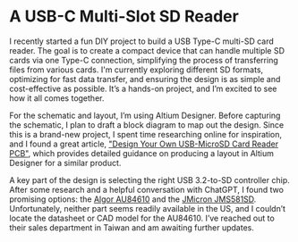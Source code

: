 # A USB-C Multi-Slot SD Reader
I recently started a fun DIY project to build a USB Type-C multi-SD card reader. The goal is to create a compact device that can handle multiple SD cards via one Type-C connection, simplifying the process of transferring files from various cards. I'm currently exploring different SD formats, optimizing for fast data transfer, and ensuring the design is as simple and cost-effective as possible. It’s a hands-on project, and I’m excited to see how it all comes together.

For the schematic and layout, I’m using Altium Designer. Before capturing the schematic, I plan to draft a block diagram to map out the design. Since this is a brand-new project, I spent time researching online for inspiration, and I found a great article, ["Design Your Own USB-MicroSD Card Reader PCB"](https://resources.altium.com/p/design-your-own-usb-microsd-card-reader-pcb), which provides detailed guidance on producing a layout in Altium Designer for a similar product.

A key part of the design is selecting the right USB 3.2-to-SD controller chip. After some research and a helpful conversation with ChatGPT, I found two promising options: the [Algor AU84610](https://www.algoltek.com.tw/product-list-129-132-product36) and the [JMicron JMS581SD](https://www.jmicron.com/products/list/19). Unfortunately, neither part seems readily available in the US, and I couldn’t locate the datasheet or CAD model for the AU84610. I’ve reached out to their sales department in Taiwan and am awaiting further updates.
